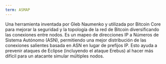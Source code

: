 ```yaml
---
term: ASMAP
---
```


Una herramienta inventada por Gleb Naumenko y utilizada por Bitcoin Core para mejorar la seguridad y la topología de la red de Bitcoin diversificando las conexiones entre nodos. Es un mapeo de direcciones IP a Números de Sistema Autónomo (ASN), permitiendo una mejor distribución de las conexiones salientes basada en ASN en lugar de prefijos IP. Esto ayuda a prevenir ataques de Eclipse (incluyendo el ataque Erebus) al hacer más difícil para un atacante simular múltiples nodos.